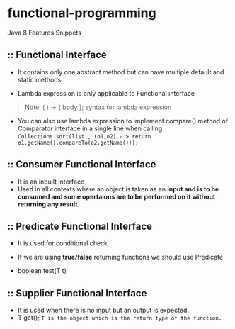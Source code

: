 # functional-programming
Java 8 Features Snippets 

## :: Functional Interface
- It contains only one abstract method but can have multiple default and static methods 

- Lambda expression is only applicable to Functional interface
 > Note: ( ) -> { body };   syntax for lambda expression

- You can also use lambda expression to implement compare() method of Comparator interface in a single line when calling 
`Collections.sort(list , (o1,o2) - > return o1.getName().compareTo(o2.getName()));`

 ## :: Consumer Functional Interface
- It is an inbuilt interface 
- Used in all contexts where an object is taken as an **input and is to be consumed and some opertaions are to be performed on it without returning any result**.


 ## :: Predicate Functional Interface
 - It is used for conditional check
 - If we are using **true/false** returning functions we should use Predicate

- boolean test(T t)


 ## :: Supplier Functional Interface
- It is used when there is no input but an output is expected.
- T get();  `T is the object which is the return type of the function.`


